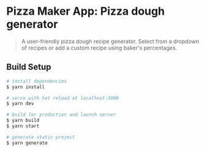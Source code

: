 # Pizza Maker App: Pizza dough generator

> A user-friendly pizza dough recipe generator. Select from a dropdown of recipes or add a custom recipe using baker's percentages.

## Build Setup

``` bash
# install dependencies
$ yarn install

# serve with hot reload at localhost:3000
$ yarn dev

# build for production and launch server
$ yarn build
$ yarn start

# generate static project
$ yarn generate
```

